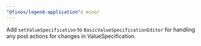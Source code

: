 ```yaml
---
"@finos/legend-application": minor
---
```


Add `setValueSpecification` to `BasicValueSpecificationEditor` for handling any post actions for changes in ValueSpecification.

